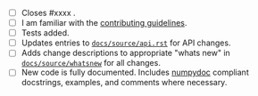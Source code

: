 <!-- Thank you for your contribution! The following items must be addressed before the code can be merged. Please don't hesitate to ask for help if you're unsure of how to accomplish any of the items. Feel free to remove check-list items that aren't relevant to your change -->

  - [ ] Closes #xxxx .
  - [ ] I am familiar with the [contributing guidelines](https://solarforecastarbiter-core.readthedocs.io/en/latest/contributing.html).
  - [ ] Tests added.
  - [ ] Updates entries to [`docs/source/api.rst`](https://github.com/SolarArbiter/solarforecastarbiter-core/blob/master/docs/source/api.rst) for API changes.
  - [ ] Adds change descriptions to appropriate "whats new" in [`docs/source/whatsnew`](https://github.com/SolarArbiter/solarforecastarbiter-core/tree/master/docs/source/whatsnew) for all changes.
  - [ ] New code is fully documented. Includes [numpydoc](https://numpydoc.readthedocs.io/en/latest/format.html) compliant docstrings, examples, and comments where necessary.

<!--
Brief description of the problem and proposed solution (if not already fully described in the issue linked to above): -->
